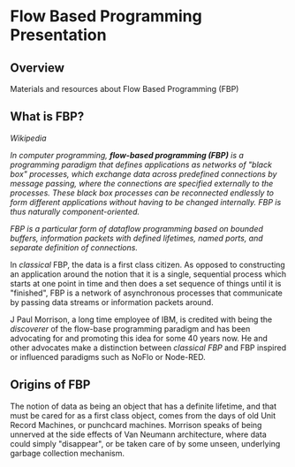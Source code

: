 # Flow Based Programming Presentation

## Overview
Materials and resources about Flow Based Programming (FBP)

## What is FBP?

_Wikipedia_ 

_In computer programming, **flow-based programming (FBP)** is a programming paradigm
that defines applications as networks of "black box" processes, which exchange data across predefined
connections by message passing, where the connections are specified externally to the processes.
These black box processes can be reconnected endlessly to form different applications without
having to be changed internally. FBP is thus naturally component-oriented._

_FBP is a particular form of dataflow programming based on bounded buffers, information packets with
defined lifetimes, named ports, and separate definition of connections._


In _classical_ FBP, the data is a first class citizen. As opposed to constructing an application around 
the notion that it is a single, sequential process which starts at one point in time and then does a set 
sequence of things until it is "finished", FBP is a network of asynchronous processes that communicate 
by passing data streams or information packets around. 


J Paul Morrison, a long time employee of IBM, is credited with being the _discoverer_ of the flow-base 
programming paradigm and has been advocating for and promoting this idea for some 40 years now. He and 
other advocates make a distinction between _classical FBP_ and FBP inspired or influenced paradigms 
such as NoFlo or Node-RED. 

## Origins of FBP

The notion of data as being an object that has a definite lifetime, and that must be cared for as a first 
class object, comes from the days of old Unit Record Machines, or punchcard machines. Morrison speaks of
being unnerved at the side effects of Van Neumann architecture, where data could simply "disappear", or be
taken care of by some unseen, underlying garbage collection mechanism. 




